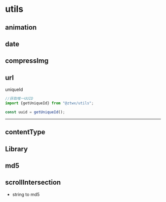 # utils

animation
---
date
---
compressImg
---
url
---
uniqueId 
```js
//获取唯一UUID
import {getUniqueId} from "@ztwx/utils";

const uuid = getUniqueId();

```
---
contentType
---
Library
---
md5 
---
scrollIntersection
---
- string to md5
